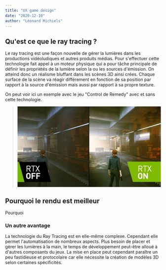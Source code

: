 ```yaml
---
title: "UX game design"
date: "2020-12-10"
author: "Léonard Michiels"
---
```


## Qu'est ce que le ray tracing ?

Le ray tracing est une façon nouvelle de gérer la lumières dans les productions vidéoludiques et autres produits médias.
Pour s'effectuer cette technologie fait appel à un moteur physique qui a pour tâche principale de définir les propriétés de la lumière selon la ou les sources d'émission. On atteind donc un réalisme bluffant dans les scènes 3D ainsi crées. Chaque surface de la scène va réagir différement en fonction de sa position par rapport à la source d'émission mais aussi par rapport à sa propre texture.

On peut voir ici un exemple avec le jeu "Control de Remedy" avec et sans cette technologie.
> ![image-20201121140233260](/figures/rtx.jpg)

## Pourquoi le rendu est meilleur
Pourquoi

### Un autre avantage

La technologie du Ray Tracing est en elle-même complexe. Cependant elle permet l'automatisation de nombreux aspects.
Plus besoin de placer et gèrer les lumières à la main, le temps de développement peut-être alloué à d'autres composants du jeux.
La mise en place peut cependant paraître un peu fastidieuse et protocolaire car elle nécessite la création de modèles 3D selon certaines spécificités.



